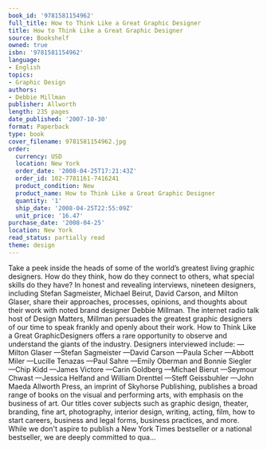 ```yaml
---
book_id: '9781581154962'
full_title: How to Think Like a Great Graphic Designer
title: How to Think Like a Great Graphic Designer
source: Bookshelf
owned: true
isbn: '9781581154962'
language:
- English
topics:
- Graphic Design
authors:
- Debbie Millman
publisher: Allworth
length: 235 pages
date_published: '2007-10-30'
format: Paperback
type: book
cover_filename: 9781581154962.jpg
order:
  currency: USD
  location: New York
  order_date: '2008-04-25T17:21:43Z'
  order_id: 102-7781161-7416241
  product_condition: New
  product_name: How to Think Like a Great Graphic Designer
  quantity: '1'
  ship_date: '2008-04-25T22:55:09Z'
  unit_price: '16.47'
purchase_date: '2008-04-25'
location: New York
read_status: partially read
theme: design
---
```

Take a peek inside the heads of some of the world’s greatest living graphic designers. How do they think, how do they connect to others, what special skills do they have? In honest and revealing interviews, nineteen designers, including Stefan Sagmeister, Michael Beirut, David Carson, and Milton Glaser, share their approaches, processes, opinions, and thoughts about their work with noted brand designer Debbie Millman. The internet radio talk host of Design Matters, Millman persuades the greatest graphic designers of our time to speak frankly and openly about their work. How to Think Like a Great GraphicDesigners offers a rare opportunity to observe and understand the giants of the industry. Designers interviewed include: —Milton Glaser —Stefan Sagmeister —David Carson —Paula Scher —Abbott Miler —Lucille Tenazas —Paul Sahre —Emily Oberman and Bonnie Siegler —Chip Kidd —James Victore —Carin Goldberg —Michael Bierut —Seymour Chwast —Jessica Helfand and William Drenttel —Steff Geissbuhler —John Maeda
Allworth Press, an imprint of Skyhorse Publishing, publishes a broad range of books on the visual and performing arts, with emphasis on the business of art. Our titles cover subjects such as graphic design, theater, branding, fine art, photography, interior design, writing, acting, film, how to start careers, business and legal forms, business practices, and more. While we don't aspire to publish a New York Times bestseller or a national bestseller, we are deeply committed to qua...

